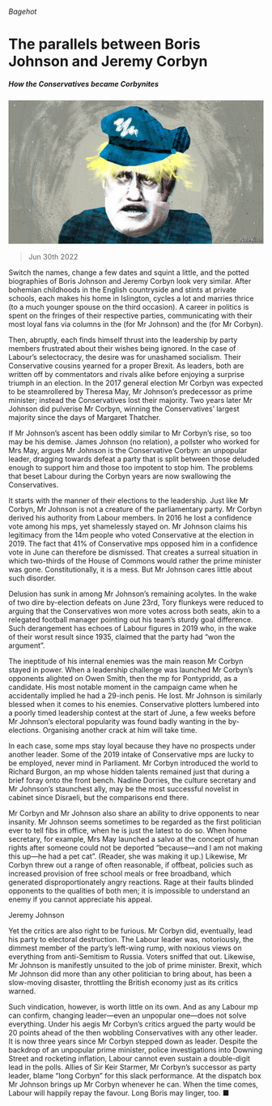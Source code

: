 ###### Bagehot

# The parallels between Boris Johnson and Jeremy Corbyn 

##### How the Conservatives became Corbynites 

![image](images/20220702_BRD000.jpg) 

> Jun 30th 2022 

Switch the names, change a few dates and squint a little, and the potted biographies of Boris Johnson and Jeremy Corbyn look very similar. After bohemian childhoods in the English countryside and stints at private schools, each makes his home in Islington, cycles a lot and marries thrice (to a much younger spouse on the third occasion). A career in politics is spent on the fringes of their respective parties, communicating with their most loyal fans via columns in the  (for Mr Johnson) and the  (for Mr Corbyn). 

Then, abruptly, each finds himself thrust into the leadership by party members frustrated about their wishes being ignored. In the case of Labour’s selectocracy, the desire was for unashamed socialism. Their Conservative cousins yearned for a proper Brexit. As leaders, both are written off by commentators and rivals alike before enjoying a surprise triumph in an election. In the 2017 general election Mr Corbyn was expected to be steamrollered by Theresa May, Mr Johnson’s predecessor as prime minister; instead the Conservatives lost their majority. Two years later Mr Johnson did pulverise Mr Corbyn, winning the Conservatives’ largest majority since the days of Margaret Thatcher. 

If Mr Johnson’s ascent has been oddly similar to Mr Corbyn’s rise, so too may be his demise. James Johnson (no relation), a pollster who worked for Mrs May, argues Mr Johnson is the Conservative Corbyn: an unpopular leader, dragging towards defeat a party that is split between those deluded enough to support him and those too impotent to stop him. The problems that beset Labour during the Corbyn years are now swallowing the Conservatives.

It starts with the manner of their elections to the leadership. Just like Mr Corbyn, Mr Johnson is not a creature of the parliamentary party. Mr Corbyn derived his authority from Labour members. In 2016 he lost a confidence vote among his mps, yet shamelessly stayed on. Mr Johnson claims his legitimacy from the 14m people who voted Conservative at the election in 2019. The fact that 41% of Conservative mps opposed him in a confidence vote in June can therefore be dismissed. That creates a surreal situation in which two-thirds of the House of Commons would rather the prime minister was gone. Constitutionally, it is a mess. But Mr Johnson cares little about such disorder. 

Delusion has sunk in among Mr Johnson’s remaining acolytes. In the wake of two dire by-election defeats on June 23rd, Tory flunkeys were reduced to arguing that the Conservatives won more votes across both seats, akin to a relegated football manager pointing out his team’s sturdy goal difference. Such derangement has echoes of Labour figures in 2019 who, in the wake of their worst result since 1935, claimed that the party had “won the argument”. 

The ineptitude of his internal enemies was the main reason Mr Corbyn stayed in power. When a leadership challenge was launched Mr Corbyn’s opponents alighted on Owen Smith, then the mp for Pontypridd, as a candidate. His most notable moment in the campaign came when he accidentally implied he had a 29-inch penis. He lost. Mr Johnson is similarly blessed when it comes to his enemies. Conservative plotters lumbered into a poorly timed leadership contest at the start of June, a few weeks before Mr Johnson’s electoral popularity was found badly wanting in the by-elections. Organising another crack at him will take time.

In each case, some mps stay loyal because they have no prospects under another leader. Some of the 2019 intake of Conservative mps are lucky to be employed, never mind in Parliament. Mr Corbyn introduced the world to Richard Burgon, an mp whose hidden talents remained just that during a brief foray onto the front bench. Nadine Dorries, the culture secretary and Mr Johnson’s staunchest ally, may be the most successful novelist in cabinet since Disraeli, but the comparisons end there. 

Mr Corbyn and Mr Johnson also share an ability to drive opponents to near insanity. Mr Johnson seems sometimes to be regarded as the first politician ever to tell fibs in office, when he is just the latest to do so. When home secretary, for example, Mrs May launched a salvo at the concept of human rights after someone could not be deported “because—and I am not making this up—he had a pet cat”. (Reader, she was making it up.) Likewise, Mr Corbyn threw out a range of often reasonable, if offbeat, policies such as increased provision of free school meals or free broadband, which generated disproportionately angry reactions. Rage at their faults blinded opponents to the qualities of both men; it is impossible to understand an enemy if you cannot appreciate his appeal. 

Jeremy Johnson

Yet the critics are also right to be furious. Mr Corbyn did, eventually, lead his party to electoral destruction. The Labour leader was, notoriously, the dimmest member of the party’s left-wing rump, with noxious views on everything from anti-Semitism to Russia. Voters sniffed that out. Likewise, Mr Johnson is manifestly unsuited to the job of prime minister. Brexit, which Mr Johnson did more than any other politician to bring about, has been a slow-moving disaster, throttling the British economy just as its critics warned. 

Such vindication, however, is worth little on its own. And as any Labour mp can confirm, changing leader—even an unpopular one—does not solve everything. Under his aegis Mr Corbyn’s critics argued the party would be 20 points ahead of the then wobbling Conservatives with any other leader. It is now three years since Mr Corbyn stepped down as leader. Despite the backdrop of an unpopular prime minister, police investigations into Downing Street and rocketing inflation, Labour cannot even sustain a double-digit lead in the polls. Allies of Sir Keir Starmer, Mr Corbyn’s successor as party leader, blame “long Corbyn” for this slack performance. At the dispatch box Mr Johnson brings up Mr Corbyn whenever he can. When the time comes, Labour will happily repay the favour. Long Boris may linger, too. ■





